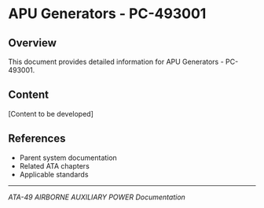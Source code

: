 # APU Generators - PC-493001

## Overview

This document provides detailed information for APU Generators - PC-493001.

## Content

[Content to be developed]

## References

- Parent system documentation
- Related ATA chapters
- Applicable standards

---

*ATA-49 AIRBORNE AUXILIARY POWER Documentation*
